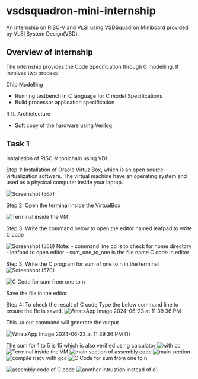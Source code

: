 # vsdsquadron-mini-internship
An internship on RISC-V and VLSI using VSDSquadron Miniboard provided by VLSI System Design(VSD). 

## Overview of internship
The internship provides the Code Specification through C modelling.
It involves two process

Chip Modelling

- Running testbench in C language for C model Specifications
- Build processor application specification

RTL Archietecture


- Soft copy of the hardware using Verilog

## Task 1
Installation of RISC-V toolchain using VDI.

Step 1: Installation of Oracle VirtualBox, which is an open source virtualization software. The virtual machine have an operating system and used as a physical computer inside your laptop.


![Screenshot (567)](https://github.com/EkthaReddy/vsdsquadron-mini-internship/assets/152515939/48ae5d97-0ce1-40bd-9403-e60d255d4758)

Step 2: Open the terminal inside the VirtualBox


![Terminal inside the VM](https://github.com/EkthaReddy/vsdsquadron-mini-internship/assets/152515939/5e831292-ae27-4409-b6d4-dc98b50fb88a)

Step 3: Write the command below to open the editor named leafpad to write C code

![Screenshot (568)](https://github.com/EkthaReddy/vsdsquadron-mini-internship/assets/152515939/baf5e27b-ee8b-42a9-b2c7-e40bb88c33d8)
 Note: - command line cd is to check for home directory
        - leafpad to open editor 
        - sum_one_to_one is the file name C code in editor


Step 3: Write the C program for sum of one to n in the terminal 
![Screenshot (570)](https://github.com/EkthaReddy/vsdsquadron-mini-internship/assets/152515939/6e565127-674e-47c4-8c48-f142e319ebce)


![C Code for sum from one to n](https://github.com/EkthaReddy/vsdsquadron-mini-internship/assets/152515939/37e5d37e-7b55-49ce-8aef-70d3d9f57d0e)

Save the file in the editor

Step 4: To check the result of C code
Type the below command line to ensure the fle is saved.
![WhatsApp Image 2024-06-23 at 11 39 36 PM](https://github.com/EkthaReddy/vsdsquadron-mini-internship/assets/152515939/c70488ff-78d7-4c14-910c-28feea698aca)

This ./a.out command will generate the output 

![WhatsApp Image 2024-06-23 at 11 39 36 PM (1)](https://github.com/EkthaReddy/vsdsquadron-mini-internship/assets/152515939/093bd684-20dc-4a5d-bdbf-57e5aa9de063)

The sum for 1 to 5 is 15 which is also verified using calculator
![with cc](https://github.com/EkthaReddy/vsdsquadron-mini-internship/assets/152515939/42492408-96b8-4275-95ae-c7966b65854a)
![Terminal inside the VM](https://github.com/EkthaReddy/vsdsquadron-mini-internship/assets/152515939/95b7a536-90f5-4863-bcc5-703e5b331060)
![main section of assembly code](https://github.com/EkthaReddy/vsdsquadron-mini-internship/assets/152515939/053a0a17-79c8-48af-8227-f59f7dd6786e)
![main section](https://github.com/EkthaReddy/vsdsquadron-mini-internship/assets/152515939/8f35e288-8920-4822-bbc3-bf5af0521f7f)
![compile riscv with gcc ](https://github.com/EkthaReddy/vsdsquadron-mini-internship/assets/152515939/dbf0af7d-fe05-4547-a280-7b710e39f924)
![C Code for sum from one to n](https://github.com/EkthaReddy/vsdsquadron-mini-internship/assets/152515939/3eccaffe-4e6b-4602-9496-c845b668036e)










![assembly code of C code](https://github.com/EkthaReddy/vsdsquadron-mini-internship/assets/152515939/0ce26ef8-3b1e-41dd-8830-217cddd2d7fc)
![another intrustion instead of o1](https://github.com/EkthaReddy/vsdsquadron-mini-internship/assets/152515939/527e9418-4ab3-44b7-b00d-3c6546a43e04)


